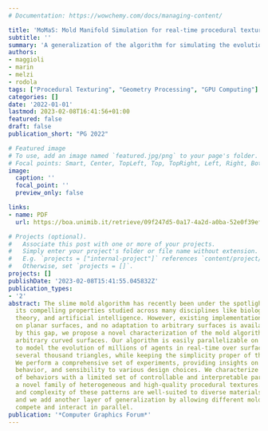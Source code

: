 ```yaml
---
# Documentation: https://wowchemy.com/docs/managing-content/

title: 'MoMaS: Mold Manifold Simulation for real-time procedural texturing'
subtitle: ''
summary: 'A generalization of the algorithm for simulating the evolution of slime mold organisms to work on triangular meshes. The algorithm is implemented on GPU to achieve real-time performance.'
authors:
- maggioli
- marin
- melzi
- rodola
tags: ["Procedural Texturing", "Geometry Processing", "GPU Computing"]
categories: []
date: '2022-01-01'
lastmod: 2023-02-08T16:41:56+01:00
featured: false
draft: false
publication_short: "PG 2022"

# Featured image
# To use, add an image named `featured.jpg/png` to your page's folder.
# Focal points: Smart, Center, TopLeft, Top, TopRight, Left, Right, BottomLeft, Bottom, BottomRight.
image:
  caption: ''
  focal_point: ''
  preview_only: false

links:
- name: PDF
  url: https://boa.unimib.it/retrieve/09f247d5-0a17-4a2d-a0ba-52e0f39efaf5/Maggioli-2022-Computer%20Graphics%20Forum-VoR.pdf

# Projects (optional).
#   Associate this post with one or more of your projects.
#   Simply enter your project's folder or file name without extension.
#   E.g. `projects = ["internal-project"]` references `content/project/deep-learning/index.md`.
#   Otherwise, set `projects = []`.
projects: []
publishDate: '2023-02-08T15:41:55.045832Z'
publication_types:
- '2'
abstract: The slime mold algorithm has recently been under the spotlight thanks to
  its compelling properties studied across many disciplines like biology, computation
  theory, and artificial intelligence. However, existing implementations act only
  on planar surfaces, and no adaptation to arbitrary surfaces is available. Inspired
  by this gap, we propose a novel characterization of the mold algorithm to work on
  arbitrary curved surfaces. Our algorithm is easily parallelizable on GPUs and allows
  to model the evolution of millions of agents in real-time over surface meshes with
  several thousand triangles, while keeping the simplicity proper of the slime paradigm.
  We perform a comprehensive set of experiments, providing insights on stability,
  behavior, and sensibility to various design choices. We characterize a broad collection
  of behaviors with a limited set of controllable and interpretable parameters, enabling
  a novel family of heterogeneous and high-quality procedural textures. The appearance
  and complexity of these patterns are well-suited to diverse materials and scopes,
  and we add another layer of generalization by allowing different mold species to
  compete and interact in parallel.
publication: '*Computer Graphics Forum*'
---
```

